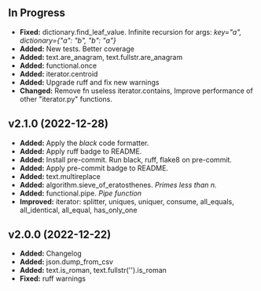 ## In Progress ##

- **Fixed:** dictionary.find_leaf_value. Infinite recursion for args: *key="a", dictionary={"a": "b", "b": "a"}*
- **Added:** New tests. Better coverage
- **Added:** text.are_anagram, text.fullstr.are_anagram
- **Added:** functional.once
- **Added:** iterator.centroid
- **Added:** Upgrade ruff and fix new warnings
- **Changed:** Remove fn useless iterator.contains, Improve performance of other "iterator.py" functions.

## v2.1.0 (2022-12-28) ##

- **Added:** Apply the *black* code formatter.
- **Added:** Apply ruff badge to README.
- **Added:** Install pre-commit. Run black, ruff, flake8 on pre-commit.
- **Added:** Apply pre-commit badge to README.
- **Added:** text.multireplace
- **Added:** algorithm.sieve_of_eratosthenes. *Primes less than n.*
- **Added:** functional.pipe. *Pipe function*
- **Improved:** iterator: splitter, uniques, uniquer, consume, all_equals, all_identical, all_equal, has_only_one

## v2.0.0 (2022-12-22) ##

- **Added:** Changelog
- **Added:** json.dump_from_csv
- **Added:** text.is_roman, text.fullstr('').is_roman
- **Fixed:** ruff warnings
